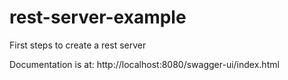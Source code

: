 # rest-server-example
First steps to create a rest server

Documentation is at: http://localhost:8080/swagger-ui/index.html
